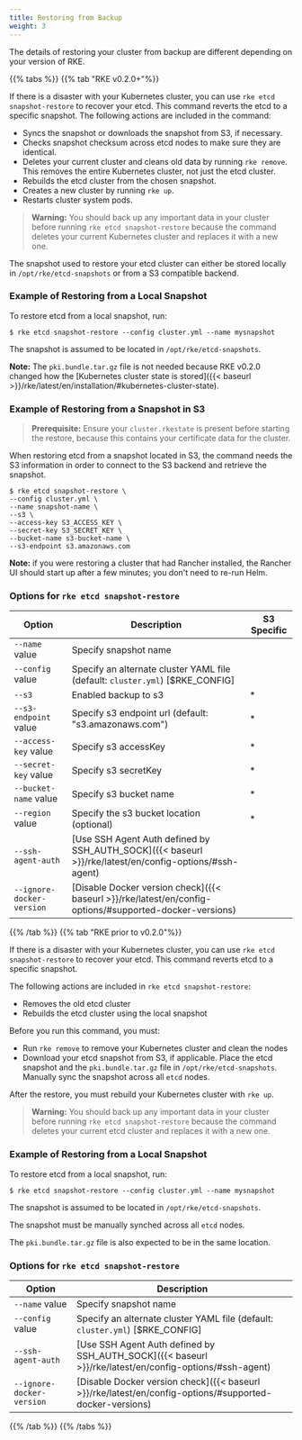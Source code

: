 ```yaml
---
title: Restoring from Backup
weight: 3
---
```


The details of restoring your cluster from backup are different depending on your version of RKE.

{{% tabs %}}
{{% tab "RKE v0.2.0+"%}}

If there is a disaster with your Kubernetes cluster, you can use `rke etcd snapshot-restore` to recover your etcd. This command reverts the etcd to a specific snapshot. The following actions are included in the command:

- Syncs the snapshot or downloads the snapshot from S3, if necessary.
- Checks snapshot checksum across etcd nodes to make sure they are identical.
- Deletes your current cluster and cleans old data by running `rke remove`. This removes the entire Kubernetes cluster, not just the etcd cluster.
- Rebuilds the etcd cluster from the chosen snapshot.
- Creates a new cluster by running `rke up`.
- Restarts cluster system pods.

>**Warning:** You should back up any important data in your cluster before running `rke etcd snapshot-restore` because the command deletes your current Kubernetes cluster and replaces it with a new one.

The snapshot used to restore your etcd cluster can either be stored locally in `/opt/rke/etcd-snapshots` or from a S3 compatible backend.

### Example of Restoring from a Local Snapshot

To restore etcd from a local snapshot, run:

```
$ rke etcd snapshot-restore --config cluster.yml --name mysnapshot
```

The snapshot is assumed to be located in `/opt/rke/etcd-snapshots`.

**Note:** The `pki.bundle.tar.gz` file is not needed because RKE v0.2.0 changed how the [Kubernetes cluster state is stored]({{< baseurl >}}/rke/latest/en/installation/#kubernetes-cluster-state).

### Example of Restoring from a Snapshot in S3

> **Prerequisite:** Ensure your `cluster.rkestate` is present before starting the restore, because this contains your certificate data for the cluster.

When restoring etcd from a snapshot located in S3, the command needs the S3 information in order to connect to the S3 backend and retrieve the snapshot.

```shell
$ rke etcd snapshot-restore \
--config cluster.yml \
--name snapshot-name \
--s3 \
--access-key S3_ACCESS_KEY \
--secret-key S3_SECRET_KEY \
--bucket-name s3-bucket-name \
--s3-endpoint s3.amazonaws.com
```
**Note:** if you were restoring a cluster that had Rancher installed, the Rancher UI should start up after a few minutes; you don't need to re-run Helm.

### Options for `rke etcd snapshot-restore`

| Option | Description | S3 Specific |
| --- | --- | ---|
| `--name` value            |  Specify snapshot name | |
| `--config` value          |  Specify an alternate cluster YAML file (default: `cluster.yml`) [$RKE_CONFIG] | |
| `--s3`                    |  Enabled backup to s3 |* |
| `--s3-endpoint` value     |  Specify s3 endpoint url (default: "s3.amazonaws.com") | * |
| `--access-key` value      |  Specify s3 accessKey | *|
| `--secret-key` value      |  Specify s3 secretKey | *|
| `--bucket-name` value     |  Specify s3 bucket name | *|
| `--region` value          |  Specify the s3 bucket location (optional) | *|
| `--ssh-agent-auth`      |   [Use SSH Agent Auth defined by SSH_AUTH_SOCK]({{< baseurl >}}/rke/latest/en/config-options/#ssh-agent) | |
| `--ignore-docker-version`  | [Disable Docker version check]({{< baseurl >}}/rke/latest/en/config-options/#supported-docker-versions) |

{{% /tab %}}
{{% tab "RKE prior to v0.2.0"%}}

If there is a disaster with your Kubernetes cluster, you can use `rke etcd snapshot-restore` to recover your etcd. This command reverts etcd to a specific snapshot.

The following actions are included in `rke etcd snapshot-restore`:

- Removes the old etcd cluster
- Rebuilds the etcd cluster using the local snapshot

Before you run this command, you must:

- Run `rke remove` to remove your Kubernetes cluster and clean the nodes
- Download your etcd snapshot from S3, if applicable. Place the etcd snapshot and the `pki.bundle.tar.gz` file in `/opt/rke/etcd-snapshots`. Manually sync the snapshot across all `etcd` nodes.

After the restore, you must rebuild your Kubernetes cluster with `rke up`.

>**Warning:** You should back up any important data in your cluster before running `rke etcd snapshot-restore` because the command deletes your current etcd cluster and replaces it with a new one.

### Example of Restoring from a Local Snapshot

To restore etcd from a local snapshot, run:

```
$ rke etcd snapshot-restore --config cluster.yml --name mysnapshot
```

The snapshot is assumed to be located in `/opt/rke/etcd-snapshots`.

The snapshot must be manually synched across all `etcd` nodes.

The `pki.bundle.tar.gz` file is also expected to be in the same location.

### Options for `rke etcd snapshot-restore`

| Option | Description |
| --- | --- |
| `--name` value            |  Specify snapshot name |
| `--config` value          |  Specify an alternate cluster YAML file (default: `cluster.yml`) [$RKE_CONFIG] |
| `--ssh-agent-auth`      |   [Use SSH Agent Auth defined by SSH_AUTH_SOCK]({{< baseurl >}}/rke/latest/en/config-options/#ssh-agent) |
| `--ignore-docker-version`  | [Disable Docker version check]({{< baseurl >}}/rke/latest/en/config-options/#supported-docker-versions) |

{{% /tab %}}
{{% /tabs %}}